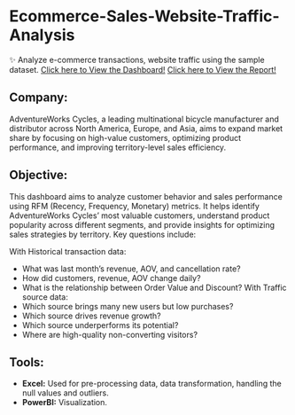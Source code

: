 # Ecommerce-Sales-Website-Traffic-Analysis
✨ Analyze e-commerce transactions, website traffic using the sample dataset.
<a href="https://app.powerbi.com/view?r=eyJrIjoiYTFiY2UwNTYtZDgwMC00ZDRhLTljNjMtN2IyYzYxNzMxZDQ0IiwidCI6ImZhNjk0NGFmLWNjN2MtNGNkOC05MTU0LWMwMTEzMjc5ODkxMCIsImMiOjl9" target="_blank"> Click here to View the Dashboard!</a>
<a href="https://www.canva.com/design/DAGzY6DzMD4/Wf5wl1LKgPYAfKskF6HoRA/edit" target="_blank"> Click here to View the Report!</a>

## Company:
AdventureWorks Cycles, a leading multinational bicycle manufacturer and distributor across North America, Europe, and Asia, aims to expand market share by focusing on high-value customers, optimizing product performance, and improving territory-level sales efficiency.

## Objective:
This dashboard aims to analyze customer behavior and sales performance using RFM (Recency, Frequency, Monetary) metrics. It helps identify AdventureWorks Cycles’ most valuable customers, understand product popularity across different segments, and provide insights for optimizing sales strategies by territory. Key questions include:

With Historical transaction data:
- What was last month’s revenue, AOV, and cancellation rate?
- How did customers, revenue, AOV change daily?
- What is the relationship between Order Value and Discount?
With Traffic source data:
- Which source brings many new users but low purchases?
- Which source drives revenue growth?
- Which source underperforms its potential?
- Where are high-quality non-converting visitors?

## Tools:
- **Excel:** Used for pre-processing data, data transformation, handling the null values and outliers.
- **PowerBI:** Visualization.
